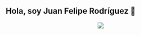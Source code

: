 ## Hola, soy Juan Felipe Rodríguez 👋

<p align="center">
  <a href="https://github.com/fairyland0926"><img src="https://readme-typing-svg.herokuapp.com/?lines=Juferoga;Juan%20Felipe;&font=Pacifico&center=true&width=650&height=120&color=58a6ff&vCenter=true&size=45%22"></a>
</p>
